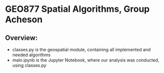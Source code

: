 # GEO877 Spatial Algorithms, Group Acheson

## Overview:
- classes.py is the geospatial module, containing all implemented and needed algorithms
- main.ipynb is the Jupyter Notebook, where our analysis was conducted, using classes.py
